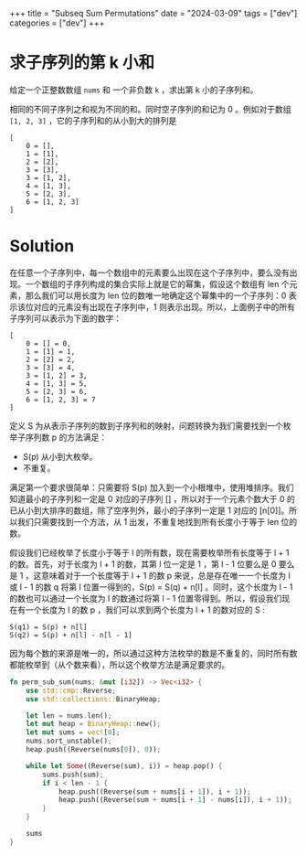 +++
title = "Subseq Sum Permutations"
date = "2024-03-09"
tags = ["dev"]
categories = ["dev"]
+++

# 求子序列的第 k 小和

给定一个正整数数组 `nums` 和 一个非负数 `k` ，求出第 k 小的子序列和。

相同的不同子序列之和视为不同的和。同时空子序列的和记为 0 。例如对于数组 `[1, 2, 3]` ，它的子序列和的从小到大的排列是

```text
[
    0 = [],
    1 = [1],
    2 = [2],
    3 = [3],
    3 = [1, 2],
    4 = [1, 3],
    5 = [2, 3],
    6 = [1, 2, 3]
]
```

# Solution

在任意一个子序列中，每一个数组中的元素要么出现在这个子序列中，要么没有出现。一个数组的子序列构成的集合实际上就是它的幂集，假设这个数组有 len 个元素，那么我们可以用长度为 len 位的数唯一地确定这个幂集中的一个子序列：0 表示该位对应的元素没有出现在子序列中，1 则表示出现。所以，上面例子中的所有子序列可以表示为下面的数字：

```text
[
    0 = [] = 0,
    1 = [1] = 1,
    2 = [2] = 2,
    3 = [3] = 4,
    3 = [1, 2] = 3,
    4 = [1, 3] = 5,
    5 = [2, 3] = 6,
    6 = [1, 2, 3] = 7
]
```

定义 S 为从表示子序列的数到子序列和的映射，问题转换为我们需要找到一个枚举子序列数 p 的方法满足：

- S(p) 从小到大枚举。
- 不重复。

满足第一个要求很简单：只需要将 S(p) 加入到一个小根堆中，使用堆排序。我们知道最小的子序列和一定是 0 对应的子序列 [] ，所以对于一个元素个数大于 0 的已从小到大排序的数组，除了空序列外，最小的子序列一定是 1 对应的 [n[0]]。所以我们只需要找到一个方法，从 1 出发，不重复地找到所有长度小于等于 len 位的数。

假设我们已经枚举了长度小于等于 l 的所有数，现在需要枚举所有长度等于 l + 1 的数。首先，对于长度为 l + 1 的数，其第 l 位一定是 1 ，第 l - 1 位要么是 0 要么是 1 ，这意味着对于一个长度等于 l + 1 的数 p 来说，总是存在唯一一个长度为 l 或 l - 1 的数 q 将第 l 位置一得到的，S(p) = S(q) + n[l] 。同时，这个长度为 l - 1 的数也可以通过一个长度为 l 的数通过将第 l - 1 位置零得到。所以，假设我们现在有一个长度为 l 的数 p ，我们可以求到两个长度为 l + 1 的数对应的 S :

```text
S(q1) = S(p) + n[l]
S(q2) = S(p) + n[l] - n[l - 1]
```

因为每个数的来源是唯一的，所以通过这种方法枚举的数是不重复的，同时所有数都能枚举到（从个数来看），所以这个枚举方法是满足要求的。

```rust
fn perm_sub_sum(nums: &mut [i32]) -> Vec<i32> {
    use std::cmp::Reverse;
    use std::collections::BinaryHeap;

    let len = nums.len();
    let mut heap = BinaryHeap::new();
    let mut sums = vec![0];
    nums.sort_unstable();
    heap.push((Reverse(nums[0]), 0));

    while let Some((Reverse(sum), i)) = heap.pop() {
        sums.push(sum);
        if i < len - 1 {
            heap.push((Reverse(sum + nums[i + 1]), i + 1));
            heap.push((Reverse(sum + nums[i + 1] - nums[i]), i + 1));
        }
    }

    sums
}
```
